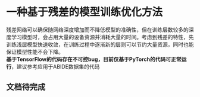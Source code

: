 # 一种基于残差的模型训练优化方法

残差网络可以确保随网络深度增加而不降低模型的准确性，但在训练层数较多的深度学习模型时，会占用大量的设备资源并消耗大量的时间。考虑到残差的特性，先训练浅层模型快速收敛，在训练过程中逐渐新的层则可以节约大量资源，同时也能保证模型性能不会下降。  
**基于TensorFlow的代码存在不可控bug，目前仅基于PyTorch的代码可正常运行**，建议参考应用于ABIDE数据集的代码

## 文档待完成
